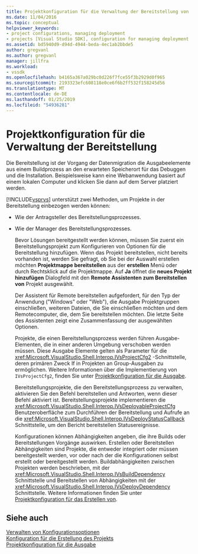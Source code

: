 ```yaml
---
title: Projektkonfiguration für die Verwaltung der Bereitstellung von | Microsoft-Dokumentation
ms.date: 11/04/2016
ms.topic: conceptual
helpviewer_keywords:
- project configurations, managing deployment
- projects [Visual Studio SDK], configuration for managing deployment
ms.assetid: bd5940d9-d94d-4944-beda-4ec1ab2bbde5
author: gregvanl
ms.author: gregvanl
manager: jillfra
ms.workload:
- vssdk
ms.openlocfilehash: b4165a367a029bc0d226f7fce55f3b2929d0f965
ms.sourcegitcommit: 2193323efc608118e0ce6f6b2ff532f158245d56
ms.translationtype: MT
ms.contentlocale: de-DE
ms.lasthandoff: 01/25/2019
ms.locfileid: "54936281"
---
```

# <a name="project-configuration-for-managing-deployment"></a>Projektkonfiguration für die Verwaltung der Bereitstellung
Die Bereitstellung ist der Vorgang der Datenmigration die Ausgabeelemente aus einem Buildprozess an den erwarteten Speicherort für das Debuggen und die Installation. Beispielsweise kann eine Webanwendung basiert auf einem lokalen Computer und klicken Sie dann auf dem Server platziert werden.  
  
 [!INCLUDE[vsprvs](../../code-quality/includes/vsprvs_md.md)] unterstützt zwei Methoden, um Projekte in der Bereitstellung einbezogen werden können:  
  
- Wie der Antragsteller des Bereitstellungsprozesses.  
  
- Wie der Manager des Bereitstellungsprozesses.  
  
  Bevor Lösungen bereitgestellt werden können, müssen Sie zuerst ein Bereitstellungsprojekt zum Konfigurieren von Optionen für die Bereitstellung hinzufügen. Wenn das Projekt bereitstellen, nicht bereits vorhanden ist, werden Sie gefragt, ob Sie bei der Auswahl erstellen möchten **Projektmappe bereitstellen** aus der **erstellen** Menü oder durch Rechtsklick auf die Projektmappe. Auf **Ja** öffnet die **neues Projekt hinzufügen** Dialogfeld mit den **Remote Assistenten zum Bereitstellen von** Projekt ausgewählt.  
  
  Der Assistent für Remote bereitstellen aufgefordert, für den Typ der Anwendung ("Windows" oder "Web"), die Ausgabe Projektgruppen einschließen, weiteren Dateien, die Sie einschließen möchten und dem Remotecomputer, die, dem Sie bereitstellen möchten. Die letzte Seite des Assistenten zeigt eine Zusammenfassung der ausgewählten Optionen.  
  
  Projekte, die einen Bereitstellungsprozess werden führen Ausgabe-Elementen, die in einer anderen Umgebung verschoben werden müssen. Diese Ausgabe Elemente gelten als Parameter für die <xref:Microsoft.VisualStudio.Shell.Interop.IVsProjectCfg2> -Schnittstelle, deren primären Zweck If in Projekten an Group-Ausgaben zu ermöglichen. Weitere Informationen über die Implementierung von `IVsProjectCfg2`, finden Sie unter [Projektkonfiguration für die Ausgabe](../../extensibility/internals/project-configuration-for-output.md).  
  
  Bereitstellungsprojekte, die den Bereitstellungsprozess zu verwalten, aktivieren Sie den Befehl bereitstellen und Antworten, wenn dieser Befehl aktiviert ist. Bereitstellungsprojekte implementieren die <xref:Microsoft.VisualStudio.Shell.Interop.IVsDeployableProjectCfg> Benutzeroberfläche zum Durchführen der Bereitstellung und Aufrufe an die <xref:Microsoft.VisualStudio.Shell.Interop.IVsDeployStatusCallback> Schnittstelle, um den Bericht bereitstellen Statusereignisse.  
  
  Konfigurationen können Abhängigkeiten angeben, die ihre Builds oder Bereitstellungen Vorgänge auswirken. Erstellen oder Bereitstellen Abhängigkeiten sind Projekte, die entweder integriert oder müssen bereitgestellt werden, vor oder nach der die Konfigurationen selbst erstellt oder bereitgestellt werden. Buildabhängigkeiten zwischen Projekten werden beschrieben, mit der <xref:Microsoft.VisualStudio.Shell.Interop.IVsBuildDependency> Schnittstelle und Bereitstellen von Abhängigkeiten mit der <xref:Microsoft.VisualStudio.Shell.Interop.IVsDeployDependency> Schnittstelle. Weitere Informationen finden Sie unter [Projektkonfiguration für das Erstellen von](../../extensibility/internals/project-configuration-for-building.md).  
  
## <a name="see-also"></a>Siehe auch  
 [Verwalten von Konfigurationsoptionen](../../extensibility/internals/managing-configuration-options.md)   
 [Konfiguration für die Erstellung des Projekts](../../extensibility/internals/project-configuration-for-building.md)   
 [Projektkonfiguration für die Ausgabe](../../extensibility/internals/project-configuration-for-output.md)